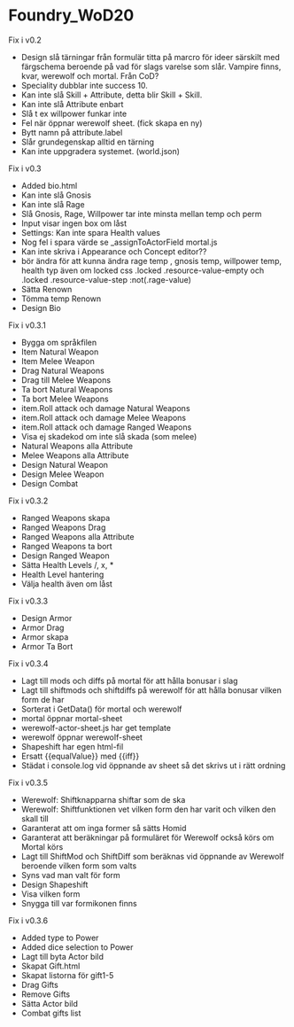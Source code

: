 # Foundry_WoD20
 
Fix i v0.2
- Design slå tärningar från formulär titta på marcro för ideer särskilt med färgschema beroende på vad för slags varelse som slår. Vampire finns, kvar, werewolf och mortal. Från CoD?
- Speciality dubblar inte success 10.
- Kan inte slå Skill + Attribute, detta blir Skill + Skill.
- Kan inte slå Attribute enbart
- Slå t ex willpower funkar inte
- Fel när öppnar werewolf sheet. (fick skapa en ny)
- Bytt namn på attribute.label
- Slår grundegenskap alltid en tärning
- Kan inte uppgradera systemet. (world.json)

Fix i v0.3
- Added bio.html
- Kan inte slå Gnosis
- Kan inte slå Rage
- Slå Gnosis, Rage, Willpower tar inte minsta mellan temp och perm
- Input visar ingen box om låst
- Settings: Kan inte spara Health values
- Nog fel i spara värde se _assignToActorField mortal.js
- Kan inte skriva i Appearance och Concept editor??
- bör ändra för att kunna ändra rage temp , gnosis temp, willpower temp, health typ även om locked css .locked .resource-value-empty och .locked .resource-value-step :not(.rage-value) 
- Sätta Renown
- Tömma temp Renown
- Design Bio

Fix i v0.3.1
- Bygga om språkfilen
- Item Natural Weapon
- Item Melee Weapon
- Drag Natural Weapons
- Drag till Melee Weapons
- Ta bort Natural Weapons
- Ta bort Melee Weapons
- item.Roll attack och damage Natural Weapons
- item.Roll attack och damage Melee Weapons
- item.Roll attack och damage Ranged Weapons
- Visa ej skadekod om inte slå skada (som melee)
- Natural Weapons alla Attribute
- Melee Weapons alla Attribute
- Design Natural Weapon
- Design Melee Weapon
- Design Combat

Fix i v0.3.2
- Ranged Weapons skapa
- Ranged Weapons Drag
- Ranged Weapons alla Attribute
- Ranged Weapons ta bort
- Design Ranged Weapon
- Sätta Health Levels /, x, *
- Health Level hantering
- Välja health även om låst

Fix i v0.3.3
- Design Armor
- Armor Drag
- Armor skapa
- Armor Ta Bort

Fix i v0.3.4
- Lagt till mods och diffs på mortal för att hålla bonusar i slag
- Lagt till shiftmods och shiftdiffs på werewolf för att hålla bonusar vilken form de har
- Sorterat i GetData() för mortal och werewolf
- mortal öppnar mortal-sheet
- werewolf-actor-sheet.js har get template
- werewolf öppnar werewolf-sheet
- Shapeshift har egen html-fil
- Ersatt {{equalValue}} med {{iff}}
- Städat i console.log vid öppnande av sheet så det skrivs ut i rätt ordning

Fix i v0.3.5
- Werewolf: Shiftknapparna shiftar som de ska
- Werewolf: Shiftfunktionen vet vilken form den har varit och vilken den skall till
- Garanterat att om inga former så sätts Homid
- Garanterat att beräkningar på formuläret för Werewolf också körs om Mortal körs
- Lagt till ShiftMod och ShiftDiff som beräknas vid öppnande av Werewolf beroende vilken form som valts
- Syns vad man valt för form
- Design Shapeshift
- Visa vilken form
- Snygga till var formikonen finns

Fix i v0.3.6
- Added type to Power
- Added dice selection to Power
- Lagt till byta Actor bild
- Skapat Gift.html
- Skapat listorna för gift1-5
- Drag Gifts
- Remove Gifts
- Sätta Actor bild
- Combat gifts list
